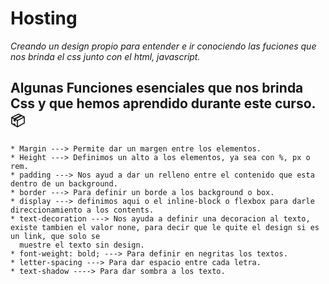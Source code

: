 # Hosting

_Creando un design propio para entender e ir conociendo las fuciones que nos brinda el css junto con el html, javascript._

## Algunas Funciones esenciales que nos brinda Css y que hemos aprendido durante este curso.  📦

```
* Margin ---> Permite dar un margen entre los elementos.
* Height ---> Definimos un alto a los elementos, ya sea con %, px o rem.
* padding ---> Nos ayud a dar un relleno entre el contenido que esta dentro de un background.
* border ---> Para definir un borde a los background o box.
* display ---> definimos aqui o el inline-block o flexbox para darle direccionamiento a los contents.
* text-decoration ---> Nos ayuda a definir una decoracion al texto, existe tambien el valor none, para decir que le quite el design si es un link, que solo se
  muestre el texto sin design.
* font-weight: bold; ---> Para definir en negritas los textos.
* letter-spacing ---> Para dar espacio entre cada letra.
* text-shadow ----> Para dar sombra a los texto.
 
```

